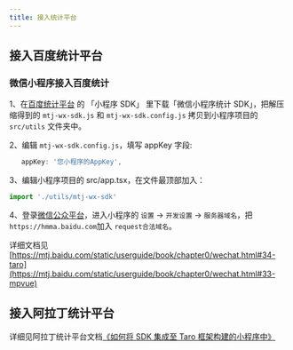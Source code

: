 ```yaml
---
title: 接入统计平台
---
```


## 接入百度统计平台

### 微信小程序接入百度统计

1、在[百度统计平台](https://mtj.baidu.com/web/sdk/index) 的 「小程序 SDK」 里下载「微信小程序统计 SDK」，把解压缩得到的 `mtj-wx-sdk.js` 和 `mtj-wx-sdk.config.js` 拷贝到小程序项目的 `src/utils` 文件夹中。

2、编辑 `mtj-wx-sdk.config.js`，填写 appKey 字段:

```javascript
   appKey: '您小程序的AppKey',
```

3、编辑小程序项目的 src/app.tsx，在文件最顶部加入：

```javascript
import './utils/mtj-wx-sdk'
```

4、登录[微信公众平台](https://mp.weixin.qq.com/)，进入小程序的 `设置` -> `开发设置` -> `服务器域名`，把`https://hmma.baidu.com`加入 `request合法域名`。

详细文档见[https://mtj.baidu.com/static/userguide/book/chapter0/wechat.html#34-taro](https://mtj.baidu.com/static/userguide/book/chapter0/wechat.html#33-mpvue)

## 接入阿拉丁统计平台

详细见阿拉丁统计平台文档[《如何将 SDK 集成至 Taro 框架构建的小程序中》](https://doc.aldwx.com/aldwx/frame/taro-jie-ru.html)
